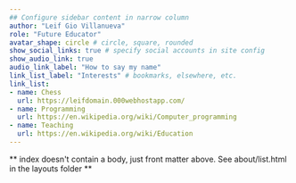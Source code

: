 ```yaml
---
## Configure sidebar content in narrow column
author: "Leif Gio Villanueva"
role: "Future Educator"
avatar_shape: circle # circle, square, rounded
show_social_links: true # specify social accounts in site config
show_audio_link: true
audio_link_label: "How to say my name"
link_list_label: "Interests" # bookmarks, elsewhere, etc.
link_list:
- name: Chess
  url: https://leifdomain.000webhostapp.com/
- name: Programming
  url: https://en.wikipedia.org/wiki/Computer_programming
- name: Teaching
  url: https://en.wikipedia.org/wiki/Education
---
```


** index doesn't contain a body, just front matter above.
See about/list.html in the layouts folder **
